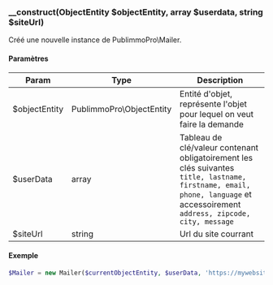 ### __construct(ObjectEntity $objectEntity, array $userdata, string $siteUrl)

Créé une nouvelle instance de PublimmoPro\Mailer.

#### Paramètres

| Param | Type | Description |
| --- | --- | --- |
| $objectEntity | PublimmoPro\ObjectEntity | Entité d'objet, représente l'objet pour lequel on veut faire la demande |
| $userData | array | Tableau de clé/valeur contenant obligatoirement les clés suivantes `title, lastname, firstname, email, phone, language` et accessoirement `address, zipcode, city, message` |
| $siteUrl | string | Url du site courrant |

#### Exemple 

```php
$Mailer = new Mailer($currentObjectEntity, $userData, 'https://mywebsite.com');
```

